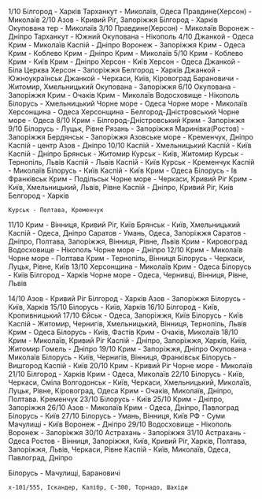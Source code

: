 1/10 Білгород - Харків
    Тарханкут - Миколаїв, Одеса
    Правдине(Херсон) - Миколаїв
2/10 Азов - Кривий Ріг, Запоріжжя
    Білгород - Харків
    Окупована тер - Миколаїв
3/10 Правдине(Херсон) - Миколаїв
    Воронеж - Дніпро
    Тарханкут - Южний
    Окупована - Нікополь
4/10 Джанкой - Одеса
    Крим - Миколаїв
    Каспій - Дніпро
    Воронеж - Запоріжжя
    Крим - Одеса
    Крим - Коблево
    Крим - Дніпро
    Крим - Миколаїв
5/10 Крим - Коблево
    Крим - Київ
    Крим - Дніпро
    Херсон - Київ
    Херсон - Одеса
    Джанкой - Біла Церква
    Херсон - Запоріжжя
    Белгород - Харків
    Джанкой - Южноукраїнськ
    Джанкой - Черкаси, Київ, Кіровоград
    Барановичи - Житомир, Хмельницький
    Окупована - Запоріжжя
6/10 Окупована - Запоріжжя
    Крим - Очаків
    Крим - Миколаїв 
    Водосховище - Нікополь
    Білорусь - Хмельницький
    Чорне море - Одеса
    Чорне море - Миколаїв
    Херсонщина - Одеса
    Херсонщина - Белгород-Дністровський
    Чорне море - Одеса
8/10 Крим - Білгород-Дністровський
    Крим - Запоріжжя
9/10 Білорусь - Луцьк, Рівне
    Рязань - Запоріжжя
    Маринівка(Ростов) - Запоріжжя
    Бердянськ - Запоріжжя
    Азовське море - Кременчук, Дніпро
    Каспій - центр
    Азов - Дніпро
10/10 Каспій - Хмельницький
    Каспій - Київ
    Каспій - Дніпро
    Брянськ - Житомир
    Курськ - Київ, Житомир
    Курськ - Тернопіль, Львів
    Каспій - Львів
    Каспій - Київ
    Курськ - Кременчук
    Каспій - Миколаїв
    Білорусь - Київ
    Каспій - Київ
    Крим - Одеса
    Білорусь - Ів Франківськ
    Крим - Подільськ
    Чорне море - Черкаси, Кривий Ріг
    Крим - Київ, Хмельницький, Львів, Рівне
    Каспій - Дніпро, Кривий Ріг, Киів
    Белгород - Харків

    Курськ - Полтава, Кременчук

11/10 Крим - Вінниця, Кривий Ріг, Київ
    Брянськ - Київ, Хмельницький
    Каспій - Одеса, Дніпро
    Саратов - Умань, Одеса, Запоріжжя
    Саратов - Дніпро, Полтава, Запоріжжя, Вінниця, Рівне, Львів
    Крим - Кировоград
    Водосховище - Нікополь
    Чорне море - Дніпро
12/10 Крим - Миколаїв
    Чорне море - Полтава
    Крим - Тернопіль, Вінниця
    Білорусь - Черкаси, Луцьк, Рівне, Київ
13/10 Херсонщина - Миколаїв
    Крим - Одеса
    Білорусь - Київ
    Білгород - Харків
    Чорне море - Одеса, Чернивці, Вінниця, Рівне, Львів

14/10
    Азов - Кривий Ріг
    Білгород - Харків
    Азов - Запоріжжя
    Білорусь - Київ, Харків
15/10 Білорусь - Київ, Харків
16/10 Білгород - Київ, Кропивницький
17/10 Єйськ - Одеса, Запоріжжя, Київ
    Білорусь - Київ
    Каспій - Житомир, Чернигів, Хмельницький, Вінниця, Тернопіль, Львів
    Крим - Одеса
    Білорусь - Київ, Фастів
    Крим - Очаків, Миколаїв
18/10 Крим - Миколаїв, Кривий Ріг
    Каспій - Дніпро, Запоріжжя, Харків, Київ, Житомир
    Гомель - Дніпро
19/10 Крим - Запоріжжя, Дніпро
    Окупована - Миколаїв
    Білорусь - Київ, Чернигів, Вінниця, Франківськ
    Білорусь - Вишгород
    Каспій - Київ
20/10
    Крим - Кривий Ріг
    Чорне море - Миколаїв
21/10 Білгород - Харків
    Крим - Одеса, Миколаїв
22/10 Білорусь - Київ, Черкаси, Сміла
    Волгодонськ - Київ, Черкаси, Хмельницький, Миколаїв, Луцьк, Рівне, Кіровоград, Одеса
    Крим - Очаків, Миколаїв, Дніпро, Полтава. Кременчук
23/10 Білорусь - Київ
25/10 Крим  - Дніпро, Запоріжжя
26/10 Азов - Миколаїв
    Крим - Одеса, Дніпро, Павлоград
    Білорусь - Київ
27/10 Білорусь - Умань, Вінниця, Київ
    РФ - Суми
    Мачулищі - Київ
    Воронеж - Дніпро
29/10 Водосховище - Нікополь
    Воронеж - Запоріжжя
30/10 Астрахань - Запоріжжя
31/10 Астрахань - Одеса
    Ростов - Вінниця, Запоріжжя, Київ, Кривий Ріг, Харків, Полтава, Запоріжжя, Львів, Черкаси, Рівне
    Каспій - Київ, Миколаїв, Одеса, Павлоград, Дніпро


















Білорусь - Мачулищі, Барановичі

    х-101/555, Іскандер, Калібр, С-300, Торнадо, Шахіди